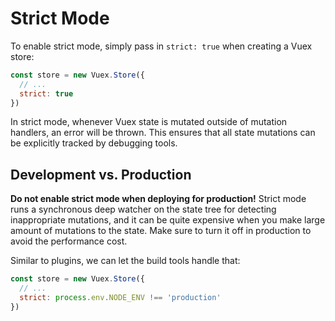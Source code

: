 # Strict Mode

To enable strict mode, simply pass in `strict: true` when creating a Vuex store:

```js
const store = new Vuex.Store({
  // ...
  strict: true
})
```

In strict mode, whenever Vuex state is mutated outside of mutation handlers, an error will be thrown. This ensures that all state mutations can be explicitly tracked by debugging tools.

## Development vs. Production

**Do not enable strict mode when deploying for production!** Strict mode runs a synchronous deep watcher on the state tree for detecting inappropriate mutations, and it can be quite expensive when you make large amount of mutations to the state. Make sure to turn it off in production to avoid the performance cost.

Similar to plugins, we can let the build tools handle that:

```js
const store = new Vuex.Store({
  // ...
  strict: process.env.NODE_ENV !== 'production'
})
```
